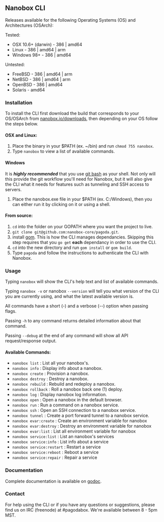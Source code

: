 ## Nanobox CLI

Releases available for the following Operating Systems (OS) and Architectures (OSArch):

Tested:

* OSX 10.6+ (darwin) - 386 | amd64
* Linux - 386 | amd64 | arm
* Windows 98+ - 386 | amd64

Untested:

* FreeBSD - 386 | amd64 | arm
* NetBSD - 386 | amd64 | arm
* OpenBSD - 386 | amd64
* Solaris - amd64

### Installation

To install the CLI first download the build that corresponds to your OS/OSArch from [nanobox.io/downloads](https://nanobox.io/downloads), then depending on your OS follow the steps below.


#### OSX and Linux:

1. Place the binary in your $PATH (ex. ~/bin) and run `chmod 755 nanobox`.
2. Type `nanobox` to view a list of available commands.


#### Windows

It is _**highly recommended**_ that you use [git bash](http://git-scm.com/downloads) as your shell. Not only will this provide the git workflow you'll need for Nanobox, but it will also give the CLI what it needs for features such as tunneling and SSH access to servers.

1. Place the nanobox.exe file in your $PATH (ex. C:/Windows), then you can either run it by clicking on it or using a shell.


#### From source:

1. `cd` into the folder on your GOPATH where you want the project to live.
2. `git clone git@github.com:nanobox-core/pagoda.git`.
3. install [gom](https://github.com/mattn/gom). This is how the CLI manages dependancies. Skipping this step requires that you `go get` **each** dependancy in order to use the CLI.
3. `cd` into the new directory and run `gom install` or `gom build`.
4. Type `pagoda` and follow the instructions to authenticate the CLI with Nanobox.


### Usage

Typing `nanobox` will show the CLI's help text and list of available commands.

Typing `nanobox -v` or nanobox `--version` will tell you what version of the CLI you are currently using, and what the latest available version is.

All commands have a short (-) and a verbose (--) option when passing flags.

Passing `-h` to any command returns detailed information about that command.

Passing `--debug` at the end of any command will show all API request/response output.


#### Available Commands:

* `nanobox list` : List all your nanobox's.
* `nanobox info` : Display info about a nanobox.
* `nanobox create` : Provision a nanobox.
* `nanobox destroy` : Destroy a nanobox.
* `nanobox rebuild` : Rebuild and redeploy a nanobox.
* `nanobox rollback` : Roll a nanobox back one (1) deploy.
* `nanobox log` : Display nanobox log information.
* `nanobox open` : Open a nanobox in the default browser.
* `nanobox run` : Run a command on a nanobox service.
* `nanobox ssh` : Open an SSH connection to a nanobox service.
* `nanobox tunnel` : Create a port forward tunnel to a nanobox service.
* `nanobox evar:create` : Create an environment variable for nanobox
* `nanobox evar:destroy` : Destroy an environment variable for nanobox
* `nanobox evar:list` : List all environment variable for nanobox
* `nanobox service:list` : List an nanobox's services
* `nanobox service:info` : List info about a service
* `nanobox service:restart` : Restart a service
* `nanobox service:reboot` : Reboot a service
* `nanobox service:repair` : Repair a service


### Documentation

Complete documentation is available on [godoc](http://godoc.org/github.com/nanobox-core/cli).


### Contact

For help using the CLI or if you have any questions or suggestions, please find us on IRC (freenode) at #pagodabox. We're available between 8 - 5pm MST.
